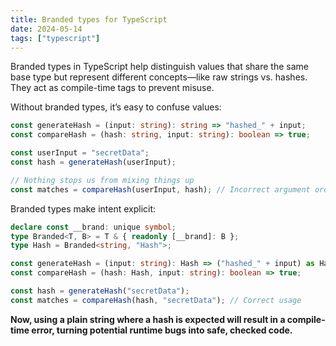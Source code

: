 ```yaml
---
title: Branded types for TypeScript
date: 2024-05-14
tags: ["typescript"]
---
```


Branded types in TypeScript help distinguish values that share the same base type but represent different concepts—like raw strings vs. hashes. They act as compile-time tags to prevent misuse.

Without branded types, it’s easy to confuse values:

```ts
const generateHash = (input: string): string => "hashed_" + input;
const compareHash = (hash: string, input: string): boolean => true;

const userInput = "secretData";
const hash = generateHash(userInput);

// Nothing stops us from mixing things up
const matches = compareHash(userInput, hash); // Incorrect argument order
```

Branded types make intent explicit:

```ts
declare const __brand: unique symbol;
type Branded<T, B> = T & { readonly [__brand]: B };
type Hash = Branded<string, "Hash">;

const generateHash = (input: string): Hash => ("hashed_" + input) as Hash;
const compareHash = (hash: Hash, input: string): boolean => true;

const hash = generateHash("secretData");
const matches = compareHash(hash, "secretData"); // Correct usage
```

**Now, using a plain string where a hash is expected will result in a compile-time error, turning potential runtime bugs into safe, checked code.**
